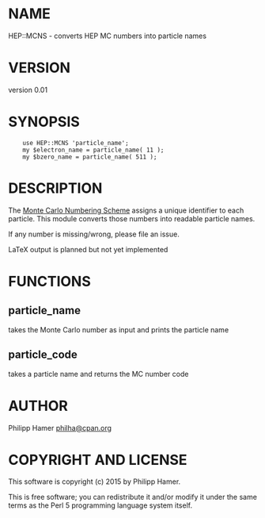 # NAME

HEP::MCNS - converts HEP MC numbers into particle names

# VERSION

version 0.01

# SYNOPSIS

        use HEP::MCNS 'particle_name';
        my $electron_name = particle_name( 11 );
        my $bzero_name = particle_name( 511 );

# DESCRIPTION

The [Monte Carlo Numbering Scheme](http://pdg.lbl.gov/2014/reviews/rpp2014-rev-monte-carlo-numbering.pdf) assigns a unique identifier to each particle.
This module converts those numbers into readable particle names.

If any number is missing/wrong, please file an issue.

LaTeX output is planned but not yet implemented

# FUNCTIONS

## particle\_name

takes the Monte Carlo number as input and prints the particle name

## particle\_code

takes a particle name and returns the MC number code

# AUTHOR

Philipp Hamer <philha@cpan.org>

# COPYRIGHT AND LICENSE

This software is copyright (c) 2015 by Philipp Hamer.

This is free software; you can redistribute it and/or modify it under
the same terms as the Perl 5 programming language system itself.
